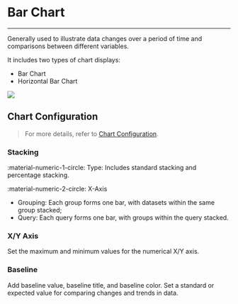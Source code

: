 # Bar Chart
---

Generally used to illustrate data changes over a period of time and comparisons between different variables.

It includes two types of chart displays:

- Bar Chart
- Horizontal Bar Chart

![](../img/bar.png)



## Chart Configuration

> For more details, refer to [Chart Configuration](./chart-config.md).

### Stacking

:material-numeric-1-circle: Type: Includes standard stacking and percentage stacking.

:material-numeric-2-circle: X-Axis

- Grouping: Each group forms one bar, with datasets within the same group stacked;
- Query: Each query forms one bar, with groups within the query stacked. 

### X/Y Axis

Set the maximum and minimum values for the numerical X/Y axis.

### Baseline

Add baseline value, baseline title, and baseline color. Set a standard or expected value for comparing changes and trends in data.

<!--

## Example Chart

The following chart shows the remaining disk space for different devices over the past 15 minutes:

![](../img/bar.gif)


## Further Reading

<font size=2>

<div class="grid cards" markdown>

- [<font color="coral"> :fontawesome-solid-arrow-right-long: &nbsp; Chart Configuration</font>](./chart-config.md)

</div>


</font>

-->